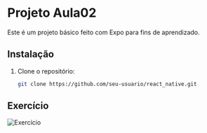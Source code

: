 # Projeto Aula02

Este é um projeto básico feito com Expo para fins de aprendizado.

## Instalação

1. Clone o repositório:
   ```bash
   git clone https://github.com/seu-usuario/react_native.git

## Exercício

![Exercício](https://i.postimg.cc/J7pPkyHL/Screenshot-2025-03-11-082418.png)